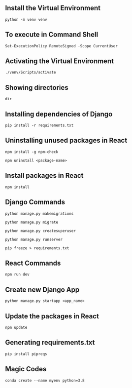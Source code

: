 ## Install the Virtual Environment
```
python -m venv venv
```
## To execute in Command Shell
```
Set-ExecutionPolicy RemoteSigned -Scope CurrentUser
```
## Activating the Virtual Environment
```
./venv/Scripts/activate
```
## Showing directories
```
dir
```
## Installing dependencies of Django
```
pip install -r requirements.txt
```
## Uninstalling unused packages in React
```
npm install -g npm-check
```
```
npm uninstall <package-name>
```
## Install packages in React
```
npm install 
```
## Django Commands
```
python manage.py makemigrations
```
```
python manage.py migrate
```
```
python manage.py createsuperuser
```
```
python manage.py runserver
```
```
pip freeze > requirements.txt
```
## React Commands
```
npm run dev
```
## Create new Django App
```
python manage.py startapp <app_name>
```
## Update the packages in React
```
npm update
```
## Generating requirements.txt
```
pip install pipreqs
```
## Magic Codes
```
conda create --name myenv python=3.8
```



